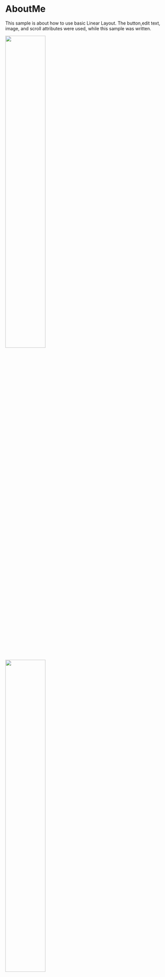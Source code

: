 # AboutMe

This sample is about how to use basic Linear Layout.
The button,edit text, image, and scroll attributes were used, while this sample was written.


<img src="https://user-images.githubusercontent.com/51531604/148256240-04c0032a-4ca6-4737-9564-a54bcb48a6b0.png" width=50% height=50%>
<img src="https://user-images.githubusercontent.com/51531604/148256250-b8e474de-d448-4c06-b622-946dafa11d6c.png" width=50% height=50%>


